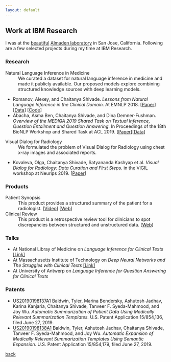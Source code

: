 ```yaml
---
layout: default
---
```


## Work at IBM Research
I was at the [beautiful](https://flic.kr/p/e9D4tp) [Almaden laboratory](http://www.research.ibm.com/labs/almaden/) in San Jose, California. Following are a few selected projects during my time at IBM Research.

### Research

<dl>
<dt> Natural Language Inference in Medicine </dt>
<dd> We curated a dataset for natural language inference in medicine and made it publicly available. Our proposed models explore combining structured knowledge sources with deep learning models.</dd>
</dl>

* Romanov, Alexey, and Chaitanya Shivade. _Lessons from Natural Language Inference in the Clinical Domain._ At EMNLP 2018. [[Paper](https://arxiv.org/abs/1808.06752)] [[Data](http://doi.org/10.13026/C2RS98)] [[Code](https://github.com/jgc128/mednli)] 
* Abacha, Asma Ben, Chaitanya Shivade, and Dina Demner-Fushman. _Overview of the MEDIQA 2019 Shared Task on Textual Inference, Question Entailment and Question Answering._ In Proceedings of the 18th BioNLP Workshop and Shared Task at ACL 2019. [[Paper](https://www.aclweb.org/anthology/W19-5039.pdf)][[Data](https://physionet.org/content/mednli-bionlp19/1.0.1/)]


<dl>
<dt> Visual Dialog for Radiology </dt>
<dd> We formulated the problem of Visual Dialog for Radiology using chest x-ray images and associated reports.</dd>
</dl>

* Kovaleva, Olga, Chaitanya Shivade, Satyananda Kashyap et al. _Visual Dialog for Radiology: Data Curation and First Steps._
in the ViGIL workshop at Neurips 2019. [[Paper](https://vigilworkshop.github.io/static/papers/15.pdf)]

### Products

<dl>
  <dt>Patient Synopsis</dt> 
    <dd> This product provides a structured summary of the patient for a radiologist. [<a href="https://www.youtube.com/watch?v=NgqP-MKpAGQ">Video</a>] [<a href="https://www.ibm.com/us-en/marketplace/watson-imaging-patient-synopsis">Web</a>]
  </dd>
  <dt>Clinical Review</dt>
  <dd>This product is a retrospective review tool for clinicians to spot discrepancies between structured and unstructured data. [<a href="https://www.ibm.com/us-en/marketplace/watson-imaging-clinical-review">Web</a>]</dd>
</dl>

### Talks
* At National Libray of Medicine on _Language Inference for Clinical Texts_ [[Link]](https://ceb.nlm.nih.gov/2018/09/27/lecture-language-inference-in-clinical-text-by-dr-chaitanya-shivade-on-10-2-18/)
* At Massachusetts Institute of Technology on _Deep Neural Networks and The Struggles with Clinical Texts_ [[Link]](https://criticaldata.mit.edu/consortium/)
* At University of Antwerp on _Language Inference for Question Answering for Clinical Texts_

### Patents
* [US20190198137A1](https://patents.google.com/patent/US20190198137A1/en) Baldwin, Tyler, Marina Bendersky, Ashutosh Jadhav, Karina Kanjaria, Chaitanya Shivade, Tanveer F. Syeda-Mahmood, and Joy Wu. _Automatic Summarization of Patient Data Using Medically Relevant Summarization Templates._ U.S. Patent Application 15/854,136, filed June 27, 2019.
* [US20190198138A1](https://patents.google.com/patent/US20190198138A1/en) Baldwin, Tyler, Ashutosh Jadhav, Chaitanya Shivade, Tanveer F. Syeda-Mahmood, and Joy Wu. _Automatic Expansion of Medically Relevant Summarization Templates Using Semantic Expansion._ U.S. Patent Application 15/854,179, filed June 27, 2019.

[back](./)
